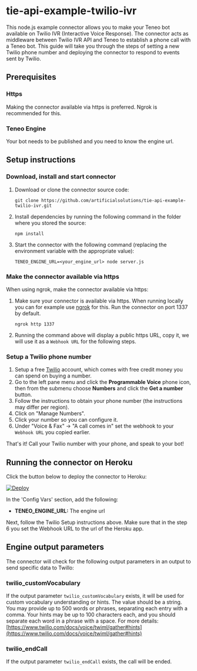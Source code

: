 # tie-api-example-twilio-ivr
This node.js example connector allows you to make your Teneo bot available on Twilio IVR (Interactive Voice Response). The connector acts as middleware between Twilio IVR API and Teneo to establish a phone call with a Teneo bot. This guide will take you through the steps of setting a new Twilio phone number and deploying the connector to respond to events sent by Twilio.


## Prerequisites
### Https
Making the connector available via https is preferred. Ngrok is recommended for this.

### Teneo Engine
Your bot needs to be published and you need to know the engine url.


## Setup instructions
### Download, install and start connector
1. Download or clone the connector source code:
    ```
    git clone https://github.com/artificialsolutions/tie-api-example-twilio-ivr.git
    ```
2. Install dependencies by running the following command in the folder where you stored the source:
    ```
    npm install
    ``` 
3. Start the connector with the following command (replacing the environment variable with the appropriate value):
    ```
    TENEO_ENGINE_URL=<your_engine_url> node server.js
    ```

### Make the connector available via https
When using ngrok, make the connector available via https:

1. Make sure your connector is available via https. When running locally you can for example use [ngrok](https://ngrok.com) for this. Run the connector on port 1337 by default.
    ```
    ngrok http 1337
    ```
2. Running the command above will display a public https URL, copy it, we will use it as a `Webhook URL` for the following steps.


### Setup a Twilio phone number
1. Setup a free [Twilio](https://www.twilio.com/try-twilio) account, which comes with free credit money you can spend on buying a number.
2. Go to the left pane menu and click the **Programmable Voice** phone icon, then from the submenu choose **Numbers** and click the **Get a number** button.
3. Follow the instructions to obtain your phone number (the instructions may differ per region).
4. Click on "Manage Numbers".
5. Click your number so you can configure it.
6. Under "Voice & Fax" -> "A call comes in" set the webhook to your `Webhook URL` you copied earlier.


That's it! Call your Twilio number with your phone, and speak to your bot!


## Running the connector on Heroku

Click the button below to deploy the connector to Heroku:

[![Deploy](https://www.herokucdn.com/deploy/button.svg?classes=noborder)](https://heroku.com/deploy?template=https://github.com/artificialsolutions/tie-api-example-twilio-ivr)

In the 'Config Vars' section, add the following:
* **TENEO_ENGINE_URL:** The engine url


Next, follow the Twilio Setup instructions above. Make sure that in the step 6 you set the Webhook URL to the url of the Heroku app.


## Engine output parameters
The connector will check for the following output parameters in an output to send specific data to Twillo:

### twilio_customVocabulary
If the output parameter `twilio_customVocabulary` exists, it will be used for custom vocabulary understanding or hints. The value should be a string. You may provide up to 500 words or phrases, separating each entry with a comma. Your hints may be up to 100 characters each, and you should separate each word in a phrase with a space. For more details: [https://www.twilio.com/docs/voice/twiml/gather#hints](https://www.twilio.com/docs/voice/twiml/gather#hints)

### twilio_endCall
If the output parameter `twilio_endCall` exists, the call will be ended.

